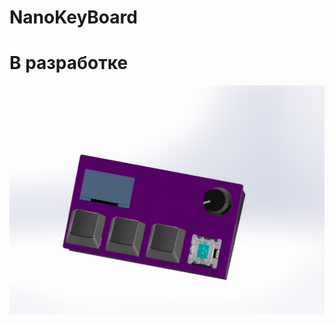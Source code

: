 # NanoKeyBoard
# В разработке 
![alt text](https://github.com/grafscorp/NanoKeyBoard/blob/3216e54d405a249660c90fec9156762327ca5791/images/KeyCapASM.JPG)
